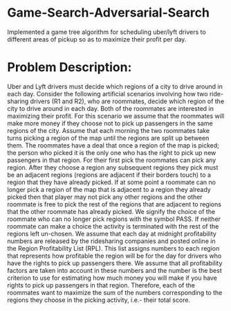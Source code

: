 # Game-Search-Adversarial-Search
Implemented a game tree algorithm for scheduling uber/lyft drivers to different areas of pickup so as to maximize their profit per day.
# Problem Description:
Uber and Lyft drivers must decide which regions of a city to drive around in each
day. Consider the following artificial scenarios involving how two ride-sharing
drivers (R1 and R2), who are roommates, decide which region of the city to drive
around in each day. Both of the roommates are interested in maximizing their
profit. For this scenario we assume that the roommates will make more money if
they choose not to pick up passengers in the same regions of the city.
Assume that each morning the two roommates take turns picking a region of the
map until the regions are split up between them. The roommates have a deal that
once a region of the map is picked; the person who picked it is the only one who has
the right to pick up new passengers in that region. For their first pick the
roommates can pick any region. After they choose a region any subsequent regions
they pick must be an adjacent regions (regions are adjacent if their borders touch)
to a region that they have already picked. If at some point a roommate can no
longer pick a region of the map that is adjacent to a region they already picked then
that player may not pick any other regions and the other roommate is free to pick
the rest of the regions that are adjacent to regions that the other roommate has
already picked. We signify the choice of the roommate who can no longer pick
regions with the symbol PASS. If neither roommate can make a choice the activity is
terminated with the rest of the regions left un-chosen.
We assume that each day at midnight profitability numbers are released by the ridesharing
companies and posted online in the Region Profitability List (RPL). This
list assigns numbers to each region that represents how profitable the region will be
for the day for drivers who have the rights to pick up passengers there. We assume
that all profitability factors are taken into account in these numbers and the number
is the best criterion to use for estimating how much money you will make if you
have rights to pick up passengers in that region. Therefore, each of the roommates
want to maximize the sum of the numbers corresponding to the regions they choose
in the picking activity, i.e.- their total score.
